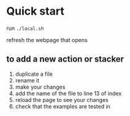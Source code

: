 # Quick start
run `./local.sh`

refresh the webpage that opens

## to add a new action or stacker
1. duplicate a file
2. rename it
3. make your changes
4. add the name of the file to line 13 of index
5. reload the page to see your changes
6. check that the examples are tested in 
